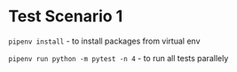# Test Scenario 1

`pipenv install` - to install packages from virtual env

`pipenv run python -m pytest -n 4` - to run all tests parallely 

